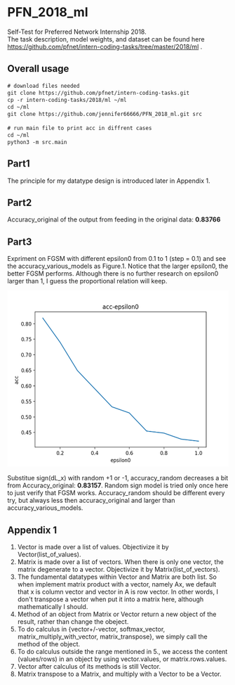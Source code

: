 # PFN_2018_ml
Self-Test for Preferred Network Internship 2018.<br>
The task description, model weights, and dataset can be found here<br>
https://github.com/pfnet/intern-coding-tasks/tree/master/2018/ml .
## Overall usage
```
# download files needed
git clone https://github.com/pfnet/intern-coding-tasks.git
cp -r intern-coding-tasks/2018/ml ~/ml
cd ~/ml
git clone https://github.com/jennifer66666/PFN_2018_ml.git src

# run main file to print acc in diffrent cases
cd ~/ml
python3 -m src.main
```
## Part1
The principle for my datatype design is introduced later in Appendix 1.
## Part2 
Accuracy_original of the output from feeding in the original data: **0.83766**
## Part3 
  Expriment on FGSM with different epsilon0 from 0.1 to 1 (step = 0.1) and see the accuracy_various_models as Figure.1. Notice that the larger
  epsilon0, the better FGSM performs. Although there is no further research on epsilon0 larger than 1, I guess the proportional relation will keep.
<p align="center">
  <img src="https://github.com/jennifer66666/PFN_2018_ml/blob/master/acc_epsilon0.png" width="600" height="400" alt="Figure.1."/>
</p>

Substitue sign(dL_x) with random +1 or -1, accuracy_random decreases a bit from Accuracy_original: **0.83157**.
Random sign model is tried only once here to just verify that FGSM works. Accuracy_random should be different every try, but always less then accuracy_original and larger than accuracy_various_models.
## Appendix 1
1. Vector is made over a list of values. Objectivize it by Vector(list_of_values).
2. Matrix is made over a list of vectors. When there is only one vector, the matrix degenerate to a vector. Objectivize it by Matrix(list_of_vectors).
3. The fundamental datatypes within Vector and Matrix are both list. So when implement matrix product with a vector, namely Ax, we default that x is column vector and vector in A is row vector. In other words, I don't transpose a vector when put it into a matrix here, although mathematically I should.
4. Method of an object from Matrix or Vector return a new object of the result, rather than change the obeject.
5. To do calculus in {vector+/-vector, softmax_vector, matrix_multiply_with_vector, matrix_transpose}, we simply call the method of the object.
6. To do calculus outside the range mentioned in 5., we access the content (values/rows) in an object by using vector.values, or matrix.rows.values.
7. Vector after calculus of its methods is still Vector.
8. Matrix transpose to a Matrix, and multiply with a Vector to be a Vector.

